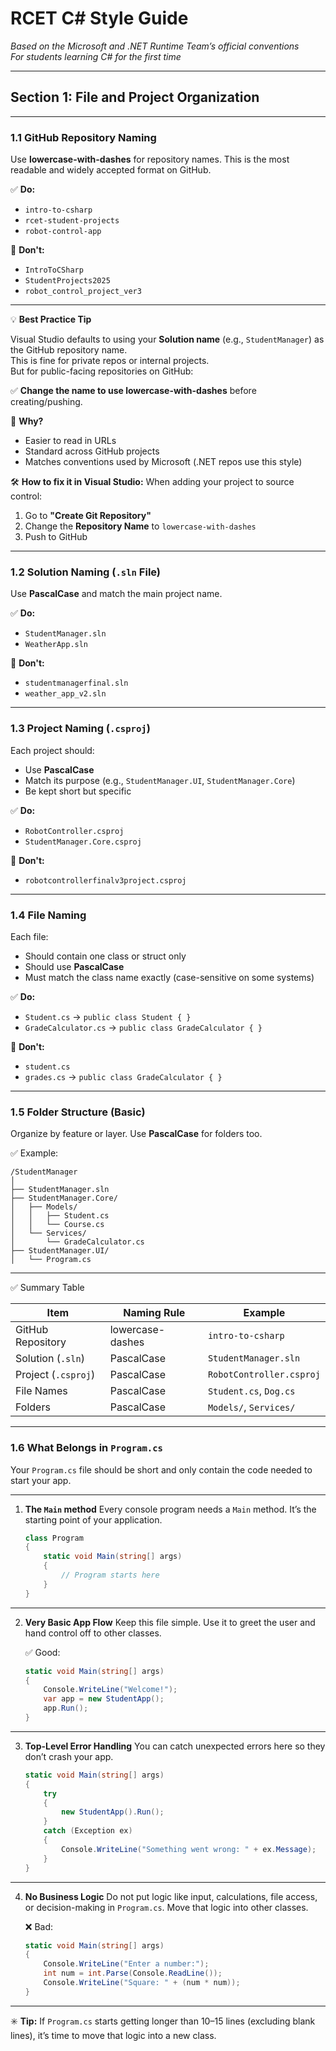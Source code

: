 
# RCET C# Style Guide  
*Based on the Microsoft and .NET Runtime Team’s official conventions*  
*For students learning C# for the first time*

---

## Section 1: File and Project Organization

---

### 1.1 GitHub Repository Naming

Use **lowercase-with-dashes** for repository names. This is the most readable and widely accepted format on GitHub.

✅ **Do:**
- `intro-to-csharp`
- `rcet-student-projects`
- `robot-control-app`

🚫 **Don't:**
- `IntroToCSharp`
- `StudentProjects2025`
- `robot_control_project_ver3`

---

💡 **Best Practice Tip**

Visual Studio defaults to using your **Solution name** (e.g., `StudentManager`) as the GitHub repository name.  
This is fine for private repos or internal projects.  
But for public-facing repositories on GitHub:

✅ **Change the name to use lowercase-with-dashes** before creating/pushing.

📘 **Why?**
- Easier to read in URLs
- Standard across GitHub projects
- Matches conventions used by Microsoft (.NET repos use this style)

🛠️ **How to fix it in Visual Studio:**
When adding your project to source control:
1. Go to **"Create Git Repository"**
2. Change the **Repository Name** to `lowercase-with-dashes`
3. Push to GitHub

---

### 1.2 Solution Naming (`.sln` File)

Use **PascalCase** and match the main project name.

✅ **Do:**
- `StudentManager.sln`
- `WeatherApp.sln`

🚫 **Don't:**
- `studentmanagerfinal.sln`
- `weather_app_v2.sln`

---

### 1.3 Project Naming (`.csproj`)

Each project should:
- Use **PascalCase**
- Match its purpose (e.g., `StudentManager.UI`, `StudentManager.Core`)
- Be kept short but specific

✅ **Do:**
- `RobotController.csproj`
- `StudentManager.Core.csproj`

🚫 **Don't:**
- `robotcontrollerfinalv3project.csproj`

---

### 1.4 File Naming

Each file:
- Should contain one class or struct only
- Should use **PascalCase**
- Must match the class name exactly (case-sensitive on some systems)

✅ **Do:**
- `Student.cs` → `public class Student { }`
- `GradeCalculator.cs` → `public class GradeCalculator { }`

🚫 **Don't:**
- `student.cs`
- `grades.cs` → `public class GradeCalculator { }`

---

### 1.5 Folder Structure (Basic)

Organize by feature or layer. Use **PascalCase** for folders too.

✅ Example:
```
/StudentManager
│
├── StudentManager.sln
├── StudentManager.Core/
│   ├── Models/
│   │   ├── Student.cs
│   │   └── Course.cs
│   └── Services/
│       └── GradeCalculator.cs
├── StudentManager.UI/
│   └── Program.cs
```

---

✅ Summary Table

| Item                  | Naming Rule         | Example                      |
|-----------------------|---------------------|------------------------------|
| GitHub Repository     | lowercase-dashes    | `intro-to-csharp`            |
| Solution (`.sln`)     | PascalCase          | `StudentManager.sln`         |
| Project (`.csproj`)   | PascalCase          | `RobotController.csproj`     |
| File Names            | PascalCase          | `Student.cs`, `Dog.cs`       |
| Folders               | PascalCase          | `Models/`, `Services/`       |

---

### 1.6 What Belongs in `Program.cs`

Your `Program.cs` file should be short and only contain the code needed to start your app.

---

1. **The `Main` method**
   Every console program needs a `Main` method. It’s the starting point of your application.

   ```csharp
   class Program
   {
       static void Main(string[] args)
       {
           // Program starts here
       }
   }
   ```

---

2. **Very Basic App Flow**
   Keep this file simple. Use it to greet the user and hand control off to other classes.

   ✅ Good:
   ```csharp
   static void Main(string[] args)
   {
       Console.WriteLine("Welcome!");
       var app = new StudentApp();
       app.Run();
   }
   ```

---

3. **Top-Level Error Handling**
   You can catch unexpected errors here so they don’t crash your app.

   ```csharp
   static void Main(string[] args)
   {
       try
       {
           new StudentApp().Run();
       }
       catch (Exception ex)
       {
           Console.WriteLine("Something went wrong: " + ex.Message);
       }
   }
   ```

---

4. **No Business Logic**
   Do not put logic like input, calculations, file access, or decision-making in `Program.cs`. Move that logic into other classes.

   ❌ Bad:
   ```csharp
   static void Main(string[] args)
   {
       Console.WriteLine("Enter a number:");
       int num = int.Parse(Console.ReadLine());
       Console.WriteLine("Square: " + (num * num));
   }
   ```

---

✳️ **Tip:** If `Program.cs` starts getting longer than 10–15 lines (excluding blank lines), it’s time to move that logic into a new class.
